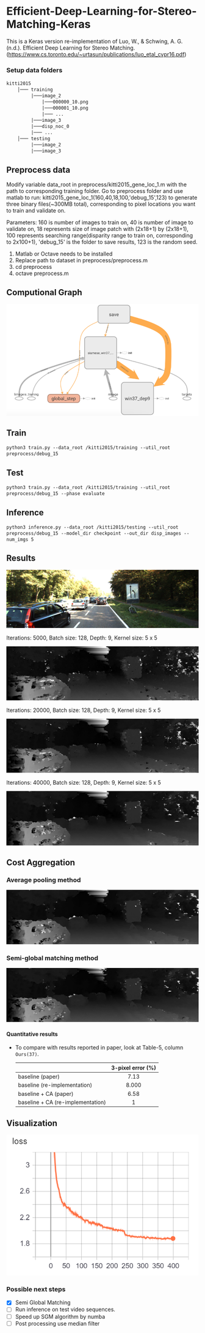 # Efficient-Deep-Learning-for-Stereo-Matching-Keras

This is a Keras version re-implementation of Luo, W., & Schwing, A. G. (n.d.). Efficient Deep Learning for Stereo Matching.
(https://www.cs.toronto.edu/~urtasun/publications/luo_etal_cvpr16.pdf)

### Setup data folders

```
kitti2015
    │─── training
         |───image_2
             |───000000_10.png
             |───000001_10.png
             |─── ...
         |───image_3
         |───disp_noc_0
         |─── ...
    │─── testing
         |───image_2
         |───image_3
```

## Preprocess data

Modify variable data_root in preprocess/kitti2015_gene_loc_1.m with the path to corresponding training folder.
Go to preprocess folder and use matlab to run: kitti2015_gene_loc_1(160,40,18,100,'debug_15',123) to generate three binary files(~300MB total), corresponding to pixel locations you want to train and validate on.

Parameters: 160 is number of images to train on, 40 is number of image to validate on, 18 represents size of image patch with (2x18+1) by (2x18+1), 100 represents searching range(disparity range to train on, corresponding to 2x100+1), 'debug_15' is the folder to save results, 123 is the random seed.

1. Matlab or Octave needs to be installed
2. Replace path to dataset in preprocess/preprocess.m
3. cd preprocess
4. octave preprocess.m

## Computional Graph
![Computional Graph](results/graph.png)

## Train

    python3 train.py --data_root /kitti2015/training --util_root preprocess/debug_15

## Test

    python3 train.py --data_root /kitti2015/training --util_root preprocess/debug_15 --phase evaluate

## Inference

    python3 inference.py --data_root /kitti2015/testing --util_root preprocess/debug_15 --model_dir checkpoint --out_dir disp_images --num_imgs 5


## Results
![Left image](disp_images/000161_10.png)

Iterations: 5000, Batch size: 128, Depth: 9, Kernel size: 5 x 5

![Predicted disparity](disp_images/step_5000/disp_map_000161_10_5000.png)

Iterations: 20000, Batch size: 128, Depth: 9, Kernel size: 5 x 5

![Predicted disparity](disp_images/step_20000/disp_map_000161_10_20000.png)

Iterations: 40000, Batch size: 128, Depth: 9, Kernel size: 5 x 5

![Predicted disparity](disp_images/step_40000/disp_map_000161_10.png)

## Cost Aggregation 

### Average pooling method

![Predicted disparity](disp_images/cost_aggregation/average_pooling/disp_map_000161_10.png)
### Semi-global matching method
![Predicted disparity](disp_images/cost_aggregation/sgm/semi.png)

#### Quantitative results

* To compare with results reported in paper, look at Table-5, column `Ours(37)`.


  |                                     | 3-pixel error (%)   |
  |-------------------------------------|:-------------------:|
  | baseline (paper)                    |     7.13            |
  | baseline (re-implementation)        |     8.000           |
  | baseline + CA (paper)               |     6.58            |
  | baseline + CA (re-implementation)   |     1               |

## Visualization 

![Loss](results/loss.png)

### Possible next steps

- [x] Semi Global Matching
- [ ] Run inference on test video sequences.
- [ ] Speed up SGM algorithm by numba
- [ ] Post processing use median filter
